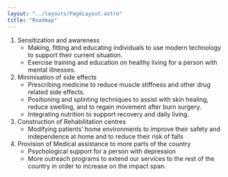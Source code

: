 ```yaml
---
layout: "../layouts/PageLayout.astro"
title: "Roadmap"
---
```


1. Sensitization and awareness
   - Making, fitting and educating individuals to use modern technology to support their current situation.
   - Exercise training and education on healthy living for a person with mental illnesses.
2. Minimisation of side effects
   - Prescribing medicine to reduce muscle stiffness and other drug related side effects.
   - Positioning and splinting techniques to assist with skin healing, reduce swelling, and to regain movement after burn surgery.
   - Integrating nutrition to support recovery and daily living.
3. Construction of Rehabilitation centres
   - Modifying patients’ home environments to improve their safety and independence at home and to reduce their risk of falls
4. Provision of Medical assistance to more parts of the country
   - Psychological support for a person with depression
   - More outreach programs to extend our services to the rest of the country in order to increase on the impact span.

